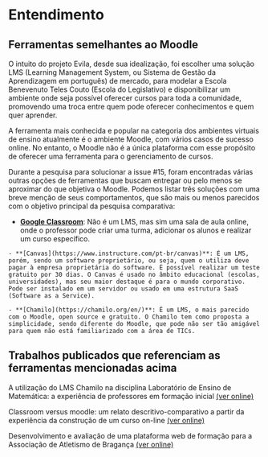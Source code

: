 # Entendimento
## Ferramentas semelhantes ao Moodle 
O intuito do projeto Evila, desde sua idealização, foi escolher uma solução LMS (Learning Management System, ou Sistema de Gestão da Aprendizagem em português) de mercado, para modelar a Escola Benevenuto Teles Couto (Escola do Legislativo) e disponibilizar um ambiente onde seja possível oferecer cursos para toda a comunidade, promovendo uma troca entre quem pode oferecer conhecimentos e quem quer aprender.

A ferramenta mais conhecida e popular na categoria dos ambientes virtuais de ensino atualmente é o ambiente Moodle, com vários casos de sucesso online. No entanto, o Moodle não é a única plataforma com esse propósito de oferecer uma ferramenta para o gerenciamento de cursos.

Durante a pesquisa para solucionar a issue #15, foram encontradas várias outras opções de ferramentas que buscam entregar ou pelo menos se aproximar do que objetiva o Moodle. Podemos listar três soluções com uma breve menção de seus comportamentos, que são mais ou menos parecidos com o objetivo principal da pesquisa comparativa:

   - **[Google Classroom](https://classroom.google.com/)**: Não é um LMS, mas sim uma sala de aula online, onde o professor pode criar uma turma, adicionar os alunos e realizar um curso específico.

    - **[Canvas](https://www.instructure.com/pt-br/canvas)**: É um LMS, porém, sendo um software proprietário, ou seja, quem o utiliza deve pagar à empresa proprietária do software. É possível realizar um teste gratuito por 30 dias. O Canvas é usado no âmbito educacional (escolas, universidades), mas seu maior destaque é para o mundo corporativo. Pode ser instalado em um servidor ou usado em uma estrutura SaaS (Software as a Service).

    - **[Chamilo](https://chamilo.org/en/)**: É um LMS, o mais parecido com o Moodle, open source e gratuito. O Chamilo tem como proposta a simplicidade, sendo diferente do Moodle, que pode não ser tão amigável para quem não está familiarizado com a área de TICs.

## Trabalhos publicados que referenciam as ferramentas mencionadas acima

A utilização do LMS Chamilo na disciplina Laboratório de Ensino de Matemática: a experiência de professores em formação inicial [(ver online)](https://seer.ufrgs.br/renote/article/view/50355)

Classroom versus moodle: um relato descritivo-comparativo a partir da experiência da construção de um curso on-line [(ver online)](https://edubase.sbu.unicamp.br/items/8d49ec5c-ce29-4298-baca-b7a119acdc0c)

Desenvolvimento e avaliação de uma plataforma web de
formação para a Associação de Atletismo de Bragança [(ver online)](https://bibliotecadigital.ipb.pt/handle/10198/23157)




